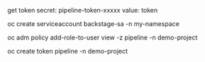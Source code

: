 get token 
    secret: pipeline-token-xxxxx
    value: token



oc create serviceaccount backstage-sa -n my-namespace


oc adm policy add-role-to-user view -z pipeline -n demo-project

oc create token pipeline -n demo-project